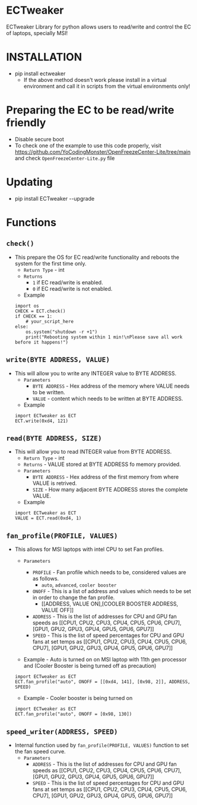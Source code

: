 # ECTweaker
ECTweaker Library for python allows users to read/write and control the EC of laptops, specially MSI!

# INSTALLATION
- pip install ectweaker
  - If the above method doesn't work please install in a virtual environment and call it in scripts from the virtual environments only!

# Preparing the EC to be read/write friendly
- Disable secure boot
- To check one of the example to use this code properly, visit https://github.com/YoCodingMonster/OpenFreezeCenter-Lite/tree/main and check ```OpenFreezeCenter-Lite.py``` file

# Updating 
- pip install ECTweaker --upgrade

# Functions

## ```check()```
- This prepare the OS for EC read/write functionality and reboots the system for the first time only.
    - ```Return Type``` - int
    - ```Returns```
        - ```1``` if EC read/write is enabled.
        - ```0``` if EC read/write is not enabled.
    - Example
    ```
    import os
    CHECK = ECT.check()
    if CHECK == 1:
        # your_script_here
    else:
        os.system("shutdown -r +1")
        print("Rebooting system within 1 min!\nPlease save all work before it happens!")
    ```

## ```write(BYTE ADDRESS, VALUE)```
- This will allow you to write any INTEGER value to BYTE ADDRESS.
    - ```Parameters```
        - ```BYTE ADDRESS``` - Hex address of the memory where VALUE needs to be written.
        - ```VALUE``` - content which needs to be written at BYTE ADDRESS.
    - Example
    ```
    import ECTweaker as ECT
    ECT.write(0xd4, 121)
    ```

## ```read(BYTE ADDRESS, SIZE)```
- This will allow you to read INTEGER value from BYTE ADDRESS.
    - ```Return Type``` - int
    - ```Returns``` - VALUE stored at BYTE ADDRESS fo memory provided.
    - ```Parameters```
        - ```BYTE ADDRESS``` - Hex address of the first memory from where VALUE is retrived.
        - ```SIZE``` - How many adjacent BYTE ADDRESS stores the complete VALUE.
    - Example
    ```
    import ECTweaker as ECT
    VALUE = ECT.read(0xd4, 1)
    ```

## ```fan_profile(PROFILE, VALUES)```
- This allows for MSI laptops with intel CPU to set Fan profiles.
    - ```Parameters```
        - ```PROFILE``` - Fan profile which needs to be, considered values are as follows.
            - ```auto```, ```advanced```, ```cooler booster```
        - ```ONOFF``` - This is a list of address and values which needs to be set in order to change the fan profile.
            - [[ADDRESS, VALUE ON],[COOLER BOOSTER ADDRESS, VALUE OFF]]
        - ```ADDRESS``` - This is the list of addresses for CPU and GPU fan speeds as [[CPU1, CPU2, CPU3, CPU4, CPU5, CPU6, CPU7], [GPU1, GPU2, GPU3, GPU4, GPU5, GPU6, GPU7]]
        - ```SPEED``` - This is the list of speed percentages for CPU and GPU fans at set temps as [[CPU1, CPU2, CPU3, CPU4, CPU5, CPU6, CPU7], [GPU1, GPU2, GPU3, GPU4, GPU5, GPU6, GPU7]]
           
    - Example - Auto is turned on on MSI laptop with 11th gen processor and (Cooler Booster is being turned off as precaution)
    ```
    import ECTweaker as ECT
    ECT.fan_profile("auto", ONOFF = [[0xd4, 141], [0x98, 2]], ADDRESS, SPEED)
    ```
    - Example - Cooler booster is being turned on
    ```
    import ECTweaker as ECT
    ECT.fan_profile("auto", ONOFF = [0x98, 130])
    ```

## ```speed_writer(ADDRESS, SPEED)```
- Internal function used by ```fan_profile(PROFILE, VALUES)``` function to set the fan speed curve.
    - ```Parameters```
        - ```ADDRESS``` - This is the list of addresses for CPU and GPU fan speeds as [[CPU1, CPU2, CPU3, CPU4, CPU5, CPU6, CPU7], [GPU1, GPU2, GPU3, GPU4, GPU5, GPU6, GPU7]]
        - ```SPEED``` - This is the list of speed percentages for CPU and GPU fans at set temps as [[CPU1, CPU2, CPU3, CPU4, CPU5, CPU6, CPU7], [GPU1, GPU2, GPU3, GPU4, GPU5, GPU6, GPU7]]
